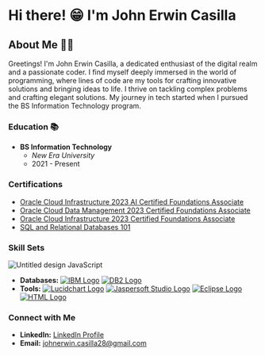 # Hi there! 😁 I'm John Erwin Casilla

## About Me 👨‍💻
Greetings! I'm John Erwin Casilla, a dedicated enthusiast of the digital realm and a passionate coder. I find myself deeply immersed in the world of programming, where lines of code are my tools for crafting innovative solutions and bringing ideas to life.
I thrive on tackling complex problems and crafting elegant solutions. My journey in tech started when I pursued the BS Information Technology program.

### Education 📚
- **BS Information Technology**
  - *New Era University*
  - 2021 - Present

### Certifications
- [Oracle Cloud Infrastructure 2023 AI Certified Foundations Associate](Certification_Link_1)
- [Oracle Cloud Data Management 2023 Certified Foundations Associate](https://catalog-education.oracle.com/pls/certview/sharebadge?id=55184B67615E5F23748D2BA243767AF547D932E520738F012C7FCA2677C6AC7B&fbclid=IwAR2i9PKPD5JTsCscwW2n6EEp2J5xYo7AEzulKm6kTy9pHAxXs_C0xy1dxqk)
- [Oracle Cloud Infrastructure 2023 Certified Foundations Associate](https://catalog-education.oracle.com/pls/certview/sharebadge?id=4C906D906DABB047762DB47BBE8B160670845CF40318158AA3AF07F7A80D67DE&fbclid=IwAR2ZtLih86MB6BmEjh6AWvnFezd3YsK-YXwXJYBG3KLSDOg2TrXZiDZNhPI)
- [SQL and Relational Databases 101](https://courses.cognitiveclass.ai/certificates/a3768491da684c76925f60017234806f)

### Skill Sets
![Untitled design](https://github.com/JohnErwinCasilla/DerkCraftsTech/assets/152262067/2f5a796e-0f81-4610-8282-43c5a201bf97) JavaScript
- **Databases:** [![IBM Logo](link_to_lucidchart_logo_image)](https://login.ibm.com/authsvc/mtfim/sps/authsvc?PolicyId=urn:ibm:security:authentication:asf:basicldapuser) [![DB2 Logo](link_to_lucidchart_logo_image)](https://login.ibm.com/authsvc/mtfim/sps/authsvc?PolicyId=urn:ibm:security:authentication:asf:basicldapuser)
- **Tools:**  [![Lucidchart Logo](link_to_lucidchart_logo_image)](https://www.lucidchart.com/) [![Jaspersoft Studio Logo](link_to_jaspersoft_logo_image)](https://www.jaspersoft.com/) [![Eclipse Logo](link_to_eclipse_logo_image)](https://www.eclipse.org/) [![HTML Logo](link_to_html_logo_image)](https://developer.mozilla.org/en-US/docs/Web/HTML)

### Connect with Me
- **LinkedIn:** [LinkedIn Profile](LinkedIn_Profile_Link)
- **Email:** johnerwin.casilla28@gmail.com
